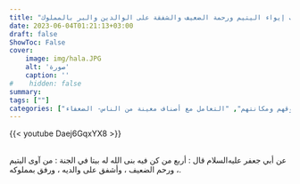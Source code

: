 ```yaml
---
title: "ثواب إيواء اليتيم ورحمة الضعيف والشفقة على الوالدين والبر بالمملوك"
date: 2023-06-04T01:21:13+03:00
draft: false
ShowToc: False
cover:
    image: img/hala.JPG
    alt: 'صورة'
    caption: ''
#    hidden: false
summary: 
tags: [""]
categories: ["التعامل مع أصناف معينة من الناس-اليتامى", "التعامل مع الأهل وحقوقهم ومكانتهم", "التعامل مع أصناف معينة من الناس- الضعفاء"]
---
```

{{< youtube Daej6GqxYX8 >}}  
 <br>

عن
أبي جعفر عليه‌السلام قال : أربع من كن فيه بنى الله له بيتا في الجنة :
من آوى اليتيم ، ورحم الضعيف ، وأشفق على والديه ، ورفق بمملوكه.

